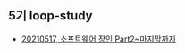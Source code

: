 ## 5기 loop-study  
- [20210517, 소프트웨어 장인 Part2~마지막까지](https://loopstudy.tistory.com/category/책/소프트웨어%20장인)


